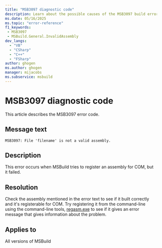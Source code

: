 ```yaml
---
title: "MSB3097 diagnostic code"
description: Learn about the possible causes of the MSB3097 build error, and get troubleshooting tips.
ms.date: 05/16/2025
ms.topic: "error-reference"
f1_keywords:
 - MSB3097
 - MSBuild.General.InvalidAssembly
dev_langs:
  - "VB"
  - "CSharp"
  - "C++"
  - "FSharp"
author: ghogen
ms.author: ghogen
manager: mijacobs
ms.subservice: msbuild
---
```


# MSB3097 diagnostic code

<!-- :::ErrorDefinitionDescription::: -->
<!-- :::editable-content name="introDescription"::: -->
This article describes the MSB3097 error code.
<!-- :::editable-content-end::: -->

## Message text

<!-- :::editable-content name="messageText"::: -->
`MSB3097: File 'filename' is not a valid assembly.`
<!-- :::editable-content-end::: -->
<!-- MSB3097: File "{0}" is not a valid assembly. -->

<!-- :::editable-content name="postOutputDescription"::: -->
<!--
{StrBegin="MSB3097: "}
-->
## Description

This error occurs when MSBuild tries to register an assembly for COM, but it failed.

## Resolution

Check the assembly mentioned in the error text to see if it built correctly and it's registerable for COM. Try registering it from the command-line using the command-line tools, [regasm.exe](/dotnet/framework/tools/regasm-exe-assembly-registration-tool) to see if it gives an error message that gives information about the problem.

<!-- :::editable-content-end::: -->
<!-- :::ErrorDefinitionDescription-end::: -->

## Applies to

All versions of MSBuild
